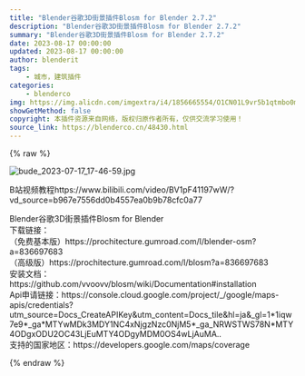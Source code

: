 ```yaml
---
title: "Blender谷歌3D街景插件Blosm for Blender 2.7.2"
description: "Blender谷歌3D街景插件Blosm for Blender 2.7.2"
summary: "Blender谷歌3D街景插件Blosm for Blender 2.7.2"
date: 2023-08-17 00:00:00
updated: 2023-08-17 00:00:00
author: blenderit
tags: 
    - 城市，建筑插件
categories:
    - blenderco
img: https://img.alicdn.com/imgextra/i4/1856665554/O1CN01L9vr5b1qtmbo0mbN8_!!1856665554.jpg
showGetMethod: false
copyright: 本插件资源来自网络，版权归原作者所有，仅供交流学习使用！
source_link: https://blenderco.cn/48430.html
---
```


{% raw %}
<p><img src="https://img.alicdn.com/imgextra/i4/1856665554/O1CN01L9vr5b1qtmbo0mbN8_!!1856665554.jpg" alt="bude_2023-07-17_17-46-59.jpg"></p><p>B站视频教程https://www.bilibili.com/video/BV1pF41197wW/?vd_source=b967e7556dd0b4557ea0b9b78cfc0a77</p><p>Blender谷歌3D街景插件Blosm for Blender<br>
下载链接：<br>
（免费基本版）https://prochitecture.gumroad.com/l/blender-osm?a=836697683<br>
（高级版）https://prochitecture.gumroad.com/l/blosm?a=836697683<br>
安装文档：https://github.com/vvoovv/blosm/wiki/Documentation#installation<br>
Api申请链接：https://console.cloud.google.com/project/_/google/maps-apis/<a class="jump-link search-word" data-url="//search.bilibili.com/all?from_source=webcommentline_search&amp;keyword=credentials" data-search-key="credentials">credentials</a><i class="icon search-word"></i>?utm_source=Docs_CreateAPIKey&amp;utm_content=Docs_tile&amp;hl=ja&amp;_gl=1*1iqw7e9*_ga*MTYwMDk3MDY1NC4xNjgzNzc0NjM5*_ga_NRWSTWS78N*MTY4ODgxODU2OC43LjEuMTY4ODgyMDM0OS4wLjAuMA..<br>
支持的国家地区：https://developers.google.com/maps/coverage</p>
<div style="display: none">blenderco</div>
{% endraw %}